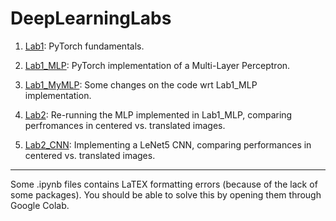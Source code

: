 # DeepLearningLabs

1. [Lab1](Lab1.ipynb): PyTorch fundamentals.

2. [Lab1_MLP](Lab1_MLP.ipynb): PyTorch implementation of a Multi-Layer Perceptron.

3. [Lab1_MyMLP](Lab1_MyMLP.ipynb): Some changes on the code wrt Lab1_MLP implementation.

4. [Lab2](Lab2.ipynb): Re-running the MLP implemented in Lab1_MLP, comparing perfromances in centered vs. translated images.

5. [Lab2_CNN](LAB2_CNN.ipynb): Implementing a LeNet5 CNN, comparing performances in centered vs. translated images.


-----------

Some .ipynb files contains LaTEX formatting errors (because of the lack of some packages). You should be able to solve this by opening them through Google Colab.
